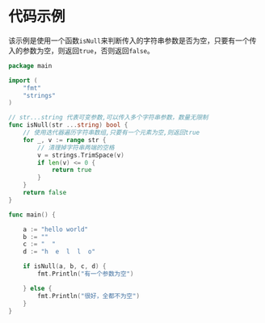 
# 代码示例

该示例是使用一个函数`isNull`来判断传入的字符串参数是否为空，只要有一个传入的参数为空，则返回`true`，否则返回`false`。

```go
package main

import (
	"fmt"
	"strings"
)

// str...string 代表可变参数,可以传入多个字符串参数，数量无限制
func isNull(str ...string) bool {
	// 使用迭代器遍历字符串数组,只要有一个元素为空,则返回true
	for _, v := range str {
		// 清理掉字符串两端的空格
		v = strings.TrimSpace(v)
		if len(v) <= 0 {
			return true
		}
	}
	return false
}

func main() {

	a := "hello world"
	b := ""
	c := "  "
	d := "h  e  l  l  o"

	if isNull(a, b, c, d) {
		fmt.Println("有一个参数为空")

	} else {
		fmt.Println("很好，全都不为空")
	}
}
```
